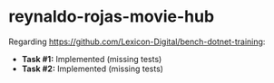 # reynaldo-rojas-movie-hub

Regarding https://github.com/Lexicon-Digital/bench-dotnet-training:

- __Task #1:__ Implemented (missing tests)
- __Task #2:__ Implemented (missing tests)